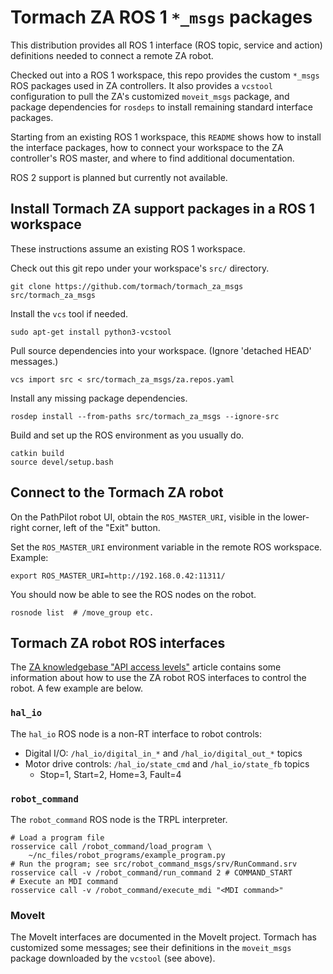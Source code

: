 # Tormach ZA ROS 1 `*_msgs` packages

This distribution provides all ROS 1 interface (ROS topic, service and
action) definitions needed to connect a remote ZA robot.

Checked out into a ROS 1 workspace, this repo provides the custom
`*_msgs` ROS packages used in ZA controllers.  It also provides a
`vcstool` configuration to pull the ZA's customized `moveit_msgs`
package, and package dependencies for `rosdeps` to install remaining
standard interface packages.

Starting from an existing ROS 1 workspace, this `README` shows how to
install the interface packages, how to connect your workspace to the
ZA controller's ROS master, and where to find additional
documentation.

ROS 2 support is planned but currently not available.


## Install Tormach ZA support packages in a ROS 1 workspace

These instructions assume an existing ROS 1 workspace.

Check out this git repo under your workspace's `src/` directory.

    git clone https://github.com/tormach/tormach_za_msgs src/tormach_za_msgs

Install the `vcs` tool if needed.

    sudo apt-get install python3-vcstool

Pull source dependencies into your workspace.  (Ignore 'detached HEAD'
messages.)

    vcs import src < src/tormach_za_msgs/za.repos.yaml

Install any missing package dependencies.

    rosdep install --from-paths src/tormach_za_msgs --ignore-src

Build and set up the ROS environment as you usually do.

    catkin build
    source devel/setup.bash


## Connect to the Tormach ZA robot

On the PathPilot robot UI, obtain the `ROS_MASTER_URI`, visible in the
lower-right corner, left of the "Exit" button.

Set the `ROS_MASTER_URI` environment variable in the remote ROS
workspace.  Example:

    export ROS_MASTER_URI=http://192.168.0.42:11311/

You should now be able to see the ROS nodes on the robot.

    rosnode list  # /move_group etc.


## Tormach ZA robot ROS interfaces

The [ZA knowledgebase "API access levels"][za_kb_api] article contains
some information about how to use the ZA robot ROS interfaces to
control the robot.  A few example are below.

### `hal_io`

The `hal_io` ROS node is a non-RT interface to robot controls:

- Digital I/O:  `/hal_io/digital_in_*` and `/hal_io/digital_out_*` topics
- Motor drive controls:  `/hal_io/state_cmd` and `/hal_io/state_fb` topics
  - Stop=1, Start=2, Home=3, Fault=4

### `robot_command`

The `robot_command` ROS node is the TRPL interpreter.

```
# Load a program file
rosservice call /robot_command/load_program \
    ~/nc_files/robot_programs/example_program.py
# Run the program; see src/robot_command_msgs/srv/RunCommand.srv
rosservice call -v /robot_command/run_command 2 # COMMAND_START
# Execute an MDI command
rosservice call -v /robot_command/execute_mdi "<MDI command>"
```

### MoveIt

The MoveIt interfaces are documented in the MoveIt project.  Tormach
has customized some messages; see their definitions in the
`moveit_msgs` package downloaded by the `vcstool` (see above).


[za_kb_api]: https://tormach.atlassian.net/wiki/spaces/ROBO/pages/2252374043/API+access+levels
